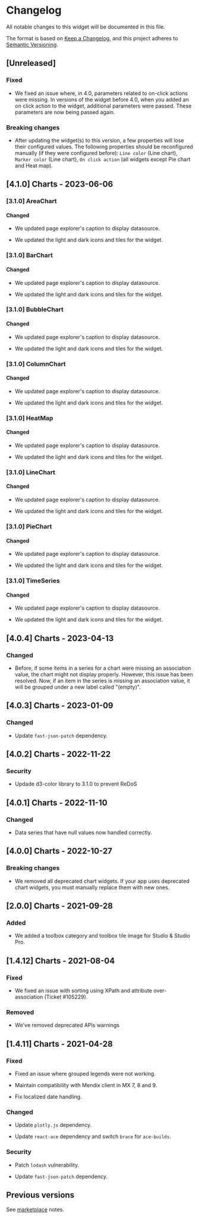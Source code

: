 # Changelog

All notable changes to this widget will be documented in this file.

The format is based on [Keep a Changelog](https://keepachangelog.com/en/1.0.0/), and this project adheres to [Semantic Versioning](https://semver.org/spec/v2.0.0.html).

## [Unreleased]

### Fixed

-   We fixed an issue where, in 4.0, parameters related to on-click actions were missing. In versions of the widget before 4.0, when you added an on click action to the widget, additional parameters were passed. These parameters are now being passed again.

### Breaking changes

-   After updating the widget(s) to this version, a few properties will lose their configured values. The following properties should be reconfigured manually (if they were configured before): `Line color` (Line chart), `Marker color` (Line chart), `On click action` (all widgets except Pie chart and Heat map).

## [4.1.0] Charts - 2023-06-06

### [3.1.0] AreaChart

#### Changed

-   We updated page explorer's caption to display datasource.

-   We updated the light and dark icons and tiles for the widget.

### [3.1.0] BarChart

#### Changed

-   We updated page explorer's caption to display datasource.

-   We updated the light and dark icons and tiles for the widget.

### [3.1.0] BubbleChart

#### Changed

-   We updated page explorer's caption to display datasource.

-   We updated the light and dark icons and tiles for the widget.

### [3.1.0] ColumnChart

#### Changed

-   We updated page explorer's caption to display datasource.

-   We updated the light and dark icons and tiles for the widget.

### [3.1.0] HeatMap

#### Changed

-   We updated page explorer's caption to display datasource.

-   We updated the light and dark icons and tiles for the widget.

### [3.1.0] LineChart

#### Changed

-   We updated page explorer's caption to display datasource.

-   We updated the light and dark icons and tiles for the widget.

### [3.1.0] PieChart

#### Changed

-   We updated page explorer's caption to display datasource.

-   We updated the light and dark icons and tiles for the widget.

### [3.1.0] TimeSeries

#### Changed

-   We updated page explorer's caption to display datasource.

-   We updated the light and dark icons and tiles for the widget.

## [4.0.4] Charts - 2023-04-13

### Changed

-   Before, if some items in a series for a chart were missing an association value, the chart might not display properly. However, this issue has been resolved. Now, if an item in the series is missing an association value, it will be grouped under a new label called "(empty)".

## [4.0.3] Charts - 2023-01-09

### Changed

-   Update `fast-json-patch` dependency.

## [4.0.2] Charts - 2022-11-22

### Security

-   Updade d3-color library to 3.1.0 to prevent ReDoS

## [4.0.1] Charts - 2022-11-10

### Changed

-   Data series that have null values now handled correctly.

## [4.0.0] Charts - 2022-10-27

### Breaking changes

-   We removed all deprecated chart widgets. If your app uses deprecated chart widgets, you must manually replace them with new ones.

## [2.0.0] Charts - 2021-09-28

### Added

-   We added a toolbox category and toolbox tile image for Studio & Studio Pro.

## [1.4.12] Charts - 2021-08-04

### Fixed

-   We fixed an issue with sorting using XPath and attribute over-association (Ticket #105229).

### Removed

-   We've removed deprecated APIs warnings

## [1.4.11] Charts - 2021-04-28

### Fixed

-   Fixed an issue where grouped legends were not working.

-   Maintain compatibility with Mendix client in MX 7, 8 and 9.

-   Fix localized date handling.

### Changed

-   Update `plotly.js` dependency.

-   Update `react-ace` dependency and switch `brace` for `ace-builds`.

### Security

-   Patch `lodash` vulnerability.

-   Update `fast-json-patch` dependency.

## Previous versions

See [marketplace](https://marketplace.mendix.com/link/component/105695) notes.
